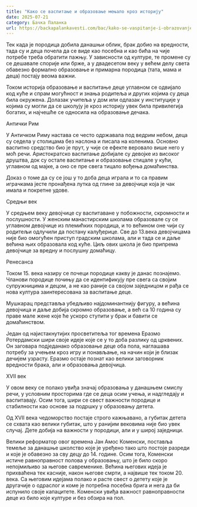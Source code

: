 ```yaml
---
title: "Како се васпитање и образовање мењало кроз историју"
date: 2025-07-21
category: Бачка Паланка
url: https://backapalankavesti.com/bac/kako-se-vaspitanje-i-obrazovanje-menjalo-kroz-istoriju/
---
```


Тек када је породица добила данашњи облик, брак добио на вредности, тада су и деца почела да се виде као посебна и као бића на чије потребе треба обратити пажњу. У зависности од културе, те промене су се дешавале спорије или брже, а у двадесетом веку у већем делу света обавезно формално образовање и примарна породица (тата, мама и деца) постају веома важни.

Током историја образовање и васпитање деце углавном се одвијало код куће и спрам могућност и знања родитеља и других којима су деца била окружена. Долазак учитеља у дом или одлазак у институције у којима су могли да се школују је кроз историју увек била привилегија богатих, и најчешће се односила на образовање дечака.

Антички Рим

У Античком Риму настава се често одржавала под ведрим небом, деца су седела у столицама без наслона и писала на коленима. Основно васпитно средство био је прут, у чије се ефекте веровало више него у моћ речи. Аристократско васпитање добијале су девојке из високог друштва, док су остале васпитање и образовање стицале у кући, углавном од мајке, а оно се пре свега тицало вођења домаћинства.

Доказ о томе да су се још у то доба деца играла и то са правим играчкама јесте пронађена лутка од глине за девојчице која је чак имала и покретне удове.

Средњи век

У средњем веку девојчице су васпитаване у побожности, скромности и послушности. У женским манастирским школама образовале су се углавном девојчице из племићких породица, и то већином оне чији су родитељи одлучили да постану калуђерице. Све до 13.века девојчицама није био омогућен приступ градским школама, али и тада се и даље већина њих образовала код куће. Циљ ових школа је био припрема девојчице за вредну и послушну домаћицу.

Ренесанса

Током 15. века назиру се почеци породице какву је данас познајемо. Чланови породице почињу да се идентификују пре свега са својим супружницима и децом, а не као раније са својом заједницом и рађа се нова култура заинтересована за васпитање деце.

Мушкарац представља убедљиво најдоминантнију фигуру, а већина девојчица и даље добија скромно образовање, а већ са 10 година су праве мале жене које ће ускоро ступити у брак и бавити се домаћинством.

Један од најистакнутијих просветитеља тог времена Еразмо Ротердамски шири своје идеје које се у то доба разлику од црквених. Он заговара подједанако образовање деце оба пола, наглашава потребу за учењем кроз игру и понављање, на начин који је близак дечијем узрасту. Еразмо остаје познат као велики заговорник вредности брака, али и образовања девојчица.

XVII век

У овом веку се полако увиђа значај образовања у данашњем смислу речи, у условним просторима где се деца осим учења, и надгледају и васпитавају. Осим тога, шири се свест важности породице и стабилности као основе за подршку у образовању детета.

Од XVII века чедоморство постаје строго кажњавано, а губитак детета се схвата као велики губитак, што у ранијим вековима није био увек случај. Дете добија на важности у породици, али и у широј заједници.

Велики реформатор овог времена Јан Амос Коменски, поставља темеље за данашње школство које је уређено тако што постоје разреди и које је обавезно за сву децу до 14. године. Осим тога, Коменски истиче равноправност полова у образовању, што је било скоро непојмиљиво за његове савременике. Већина његових идеја је прихваћена тек касније, након његове смрти, а највише тек током 20. века. Са његовим идејама полако и расте свест о детету које је другачије о одраслог и коме је потребна посебна брига и нега да би испунило своје капацитете. Коменски увиђа важност равноправности деце из било које културе и без обзира на пол.
